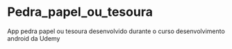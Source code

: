 # Pedra_papel_ou_tesoura
App pedra papel ou tesoura desenvolvido durante o curso desenvolvimento android da Udemy
